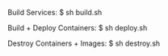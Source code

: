 Build Services: 
    $ sh build.sh

Build + Deploy Containers: 
    $ sh deploy.sh

Destroy Containers + Images: 
    $ sh destroy.sh